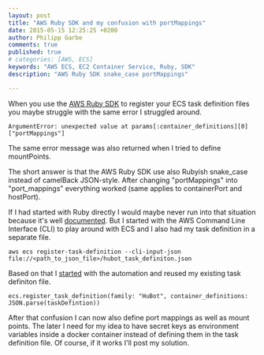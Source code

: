 ```yaml
---
layout: post
title: "AWS Ruby SDK and my confusion with portMappings"
date: 2015-05-15 12:25:25 +0200
author: Philipp Garbe
comments: true
published: true
# categories: [AWS, ECS]
keywords: "AWS ECS, EC2 Container Service, Ruby, SDK"
description: "AWS Ruby SDK snake_case portMappings"

---
```

When you use the [AWS Ruby SDK](http://aws.amazon.com/sdk-for-ruby/) to register your ECS task definition files you maybe struggle with the same error I struggled around.

    ArgumentError: unexpected value at params[:container_definitions][0]["portMappings"]

The same error message was also returned when I tried to define mountPoints.


The short answer is that the AWS Ruby SDK use also Rubyish snake_case instead of camelBack JSON-style. After changing "portMappings" into "port_mappings" everything worked (same applies to containerPort and hostPort).


If I had started with Ruby directly I would maybe never run into that situation because it's well [documented](http://docs.aws.amazon.com/sdkforruby/api/Aws/ECS/Client.html#register_task_definition-instance_method). But I started with the AWS Command Line Interface (CLI) to play around with ECS and I also had my task definition in a separate file.

    aws ecs register-task-definition --cli-input-json file://<path_to_json_file>/hubot_task_definiton.json

Based on that I [started](http://garbe.io/blog/2015/05/11/how-to-run-hubot-in-docker-on-aws-ec2-container-services-part-2/) with the automation and reused my existing task definiton file.

    ecs.register_task_definition(family: "HuBot", container_definitions: JSON.parse(taskDefintion))

After that confusion I can now also define port mappings as well as mount points. The later I need for my idea to have secret keys as environment variables inside a docker container instead of defining them in the task definition file. Of course, if it works I'll post my solution.
